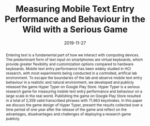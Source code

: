 ---
abstract: Entering text is a fundamental part of how we interact with computing devices.
  The predominant form of text input on smartphones are virtual keyboards, which provide
  greater flexibility and customization options compared to hardware keyboards. Mobile
  text entry performance has been widely studied in HCI research, with most experiments
  being conducted in a controlled, artifical lab environment. To escape the boundaries
  of the lab and observe mobile text entry behaviour in a realistic and natural environment,
  we developed and publicly released the game Hyper Typer on Google Play Store. Hyper
  Typer is a serious research game for measuring mobile text entry performance and
  behaviour on a large scale in the real world. Publishing the game on Google Play
  Store resulted in a total of 2,359 valid transcribed phrases with 71,963 keystrokes.
  In this paper we discuss the game design of Hyper Typer, present the results collected
  over a time period of one year after the release of the game and reflect on the
  advantages, disadvantages and challenges of deploying a research game publicly.
authors:
- Christoph Wimmer
- Richard Schlögl
- Karin Kappel
- Thomas Grechenig
date: '2019-11-27'
featured: false
publication_types:
- '0'
publishDate: '2019-11-27'
title: Measuring Mobile Text Entry Performance and Behaviour in the Wild with a Serious
  Game
url_pdf: ''
---